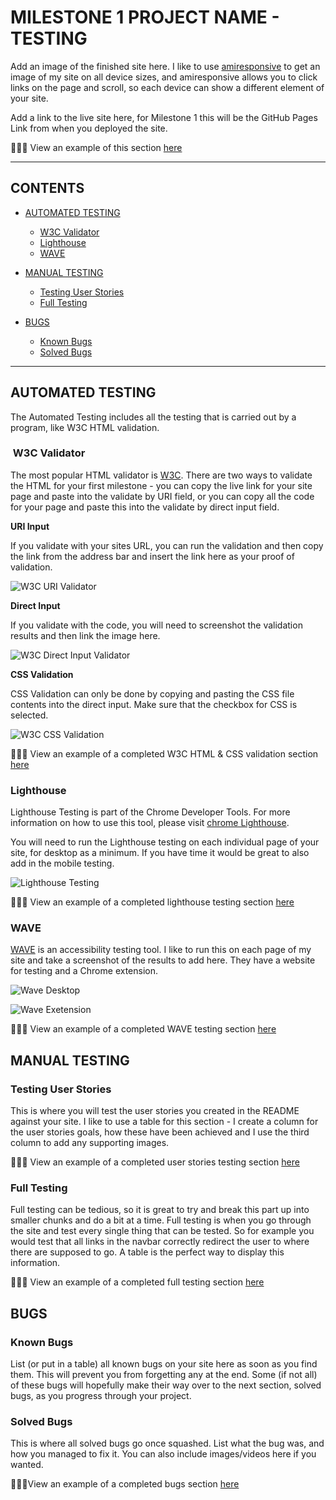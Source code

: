 # MILESTONE 1 PROJECT NAME - TESTING

Add an image of the finished site here. I like to use [amiresponsive](https://ui.dev/amiresponsive) to get an image of my site on all device sizes, and amiresponsive allows you to click links on the page and scroll, so each device can show a different element of your site.

Add a link to the live site here, for Milestone 1 this will be the GitHub Pages Link from when you deployed the site.

👩🏻‍💻 View an example of this section [here](https://github.com/kera-cudmore/Found-In-Translation/blob/main/TESTING.md)

---

## CONTENTS

* [AUTOMATED TESTING](#AUTOMATED-TESTING)
  * [W3C Validator](#W3C-Validator)
  * [Lighthouse](#Lighthouse)
  * [WAVE](#WAVE)

* [MANUAL TESTING](#MANUAL-TESTING)
  * [Testing User Stories](#Testing-User-Stories)
  * [Full Testing](#Full-Testing)

* [BUGS](#BUGS)
  * [Known Bugs](#Known-Bugs)
  * [Solved Bugs](#Solved-Bugs)

---

## AUTOMATED TESTING

The Automated Testing includes all the testing that is carried out by a program, like W3C HTML validation.

###  W3C Validator

The most popular HTML validator is [W3C](https://validator.w3.org/). There are two ways to validate the HTML for your first milestone - you can copy the live link for your site page and paste into the validate by URI field, or you can copy all the code for your page and paste this into the validate by direct input field.

**URI Input**

If you validate with your sites URL, you can run the validation and then copy the link from the address bar and insert the link here as your proof of validation.

![W3C URI Validator](documentation/milestone1-testing/w3c-uri-validatation.png) 

**Direct Input**

If you validate with the code, you will need to screenshot the validation results and then link the image here.

![W3C Direct Input Validator](documentation/milestone1-testing/w3c-directinput-validation.png)

**CSS Validation**

CSS Validation can only be done by copying and pasting the CSS file contents into the direct input. Make sure that the checkbox for CSS is selected.

![W3C CSS Validation](documentation/milestone1-testing/w3c-css-validation.png)

👩🏻‍💻 View an example of a completed W3C HTML & CSS validation section [here](https://github.com/kera-cudmore/TheQuizArms/blob/main/TESTING.md#W3C-Validator)

### Lighthouse

Lighthouse Testing is part of the Chrome Developer Tools. For more information on how to use this tool, please visit [chrome Lighthouse](https://chrome.google.com/webstore/detail/lighthouse/blipmdconlkpinefehnmjammfjpmpbjk?hl=en#:~:text=Lighthouse%20is%20an%20open%2Dsource,how%20well%20the%20page%20did.).

You will need to run the Lighthouse testing on each individual page of your site, for desktop as a minimum. If you have time it would be great to also add in the mobile testing.

![Lighthouse Testing](documentation/milestone1-testing/lighthouse.png)

👩🏻‍💻 View an example of a completed lighthouse testing section [here](https://github.com/kera-cudmore/earth-day-hackathon-2022/blob/main/TESTING.md#Lighthouse)

### WAVE

[WAVE](https://wave.webaim.org/) is an accessibility testing tool. I like to run this on each page of my site and take a screenshot of the results to add here. They have a website for testing and a Chrome extension.

![Wave Desktop](documentation/milestone1-testing/wave-desktop.png)

![Wave Exetension](documentation/milestone1-testing/wqave-extension.png)

👩🏻‍💻 View an example of a completed WAVE testing section [here](https://github.com/kera-cudmore/earth-day-hackathon-2022/blob/main/TESTING.md#WAVE)

## MANUAL TESTING

### Testing User Stories

This is where you will test the user stories you created in the README against your site. I like to use a table for this section - I create a column for the user stories goals, how these have been achieved and I use the third column to add any supporting images.

👩🏻‍💻 View an example of a completed user stories testing section [here](https://github.com/kera-cudmore/BookWorm/blob/main/TESTING.md#Testing-User-Stories)

### Full Testing

Full testing can be tedious, so it is great to try and break this part up into smaller chunks and do a bit at a time. Full testing is when you go through the site and test every single thing that can be tested. So for example you would test that all links in the navbar correctly redirect the user to where there are supposed to go. A table is the perfect way to display this information.

👩🏻‍💻 View an example of a completed full testing section [here](https://github.com/kera-cudmore/TheQuizArms/blob/main/TESTING.md#Full-Testing)

## BUGS

### Known Bugs

List (or put in a table) all known bugs on your site here as soon as you find them. This will prevent you from forgetting any at the end. Some (if not all) of these bugs will hopefully make their way over to the next section, solved bugs, as you progress through your project.

### Solved Bugs

This is where all solved bugs go once squashed. List what the bug was, and how you managed to fix it. You can also include images/videos here if you wanted.

👩🏻‍💻View an example of a completed bugs section [here](https://github.com/kera-cudmore/BookWorm/blob/main/TESTING.md#BUGS)
